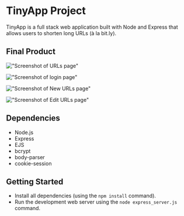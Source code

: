 # TinyApp Project

TinyApp is a full stack web application built with Node and Express that allows users to shorten long URLs (à la bit.ly).

## Final Product

!["Screenshot of URLs page"](https://github.com/meghalshah210/tinyapp/blob/master/docs/urlsPage.jpeg)

!["Screenshot of login page"](https://github.com/meghalshah210/tinyapp/blob/master/docs/login.jpeg)

!["Screenshot of New URLs page"](https://github.com/meghalshah210/tinyapp/blob/master/docs/newURL.jpeg)

!["Screenshot of Edit URLs page"](https://github.com/meghalshah210/tinyapp/blob/master/docs/editURL.jpeg)

## Dependencies

- Node.js
- Express
- EJS
- bcrypt
- body-parser
- cookie-session

## Getting Started

- Install all dependencies (using the `npm install` command).
- Run the development web server using the `node express_server.js` command.